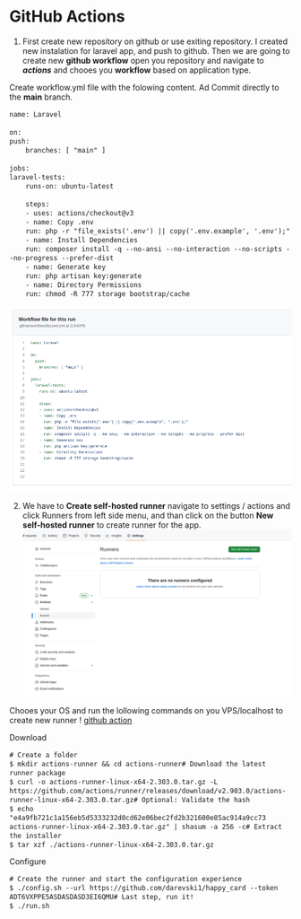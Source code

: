 # GitHub Actions

1. First create new repository on github or use exiting repository. I created new instalation for laravel app, and push to github.
Then we are going to create new **github workflow** open you repository and navigate to ***actions*** and chooes you **workflow** based on application type.

Create workflow.yml file with the folowing content. Ad Commit directly to the **main** branch.

    name: Laravel

    on:
    push:
        branches: [ "main" ]

    jobs:
    laravel-tests:
        runs-on: ubuntu-latest

        steps:
        - uses: actions/checkout@v3
        - name: Copy .env
        run: php -r "file_exists('.env') || copy('.env.example', '.env');"
        - name: Install Dependencies
        run: composer install -q --no-ansi --no-interaction --no-scripts --no-progress --prefer-dist
        - name: Generate key
        run: php artisan key:generate
        - name: Directory Permissions
        run: chmod -R 777 storage bootstrap/cache

  ![github action](./images/1.png "k8")


2. We have to **Create self-hosted runner** navigate to settings / actions  and click  Runners from left side menu, and than click on the button **New self-hosted runner** to create runner for the app.
![github action](./images/2.png "k8")


Chooes your OS and run the lollowing commands on you VPS/localhost to create new runner
!   [github action](./images/3.png "k8")

Download

    # Create a folder
    $ mkdir actions-runner && cd actions-runner# Download the latest runner package
    $ curl -o actions-runner-linux-x64-2.303.0.tar.gz -L https://github.com/actions/runner/releases/download/v2.903.0/actions-runner-linux-x64-2.303.0.tar.gz# Optional: Validate the hash
    $ echo "e4a9fb721c1a156eb5d5333232d0cd62e06bec2fd2b321600e85ac914a9cc73  actions-runner-linux-x64-2.303.0.tar.gz" | shasum -a 256 -c# Extract the installer
    $ tar xzf ./actions-runner-linux-x64-2.303.0.tar.gz

Configure

    # Create the runner and start the configuration experience
    $ ./config.sh --url https://github.com/darevski1/happy_card --token ADT6VXPPE5ASDASDASD3EI6QMU# Last step, run it!
    $ ./run.sh

